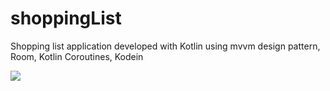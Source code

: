# shoppingList
Shopping list application developed with Kotlin using mvvm design pattern, Room, Kotlin Coroutines, Kodein


<img src="https://github.com/mlhakyz/shoppingList/blob/main/shoppinglists.gif" width="auto">
